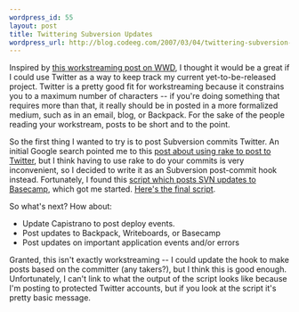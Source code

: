 ```yaml
--- 
wordpress_id: 55
layout: post
title: Twittering Subversion Updates
wordpress_url: http://blog.codeeg.com/2007/03/04/twittering-subversion-updates/
---
```

Inspired by <a title="Workstreaming post on Web Worker Daily" href="http://webworkerdaily.com/2007/03/03/workstreaming-the-new-face-time/">this workstreaming post on WWD</a>, I thought it would be a great if I could use Twitter as a way to keep track my current yet-to-be-released project.  Twitter is a pretty good fit for workstreaming because it constrains you to a maximum number of characters -- if you're doing something that requires more than that, it really should be in posted in a more formalized medium, such as in an email, blog, or Backpack.  For the sake of the people reading your workstream, posts to be short and to the point.

So the first thing I wanted to try is to post Subversion commits Twitter.  An initial Google search pointed me to this <a title="Subverting Twitter" href="http://www.urbanhonking.com/ideasfordozens/archives/2007/01/subverting_twit.html">post about using rake to post to Twitter</a>, but I think having to use rake to do your commits is very inconvenient, so I decided to write it as an Subversion post-commit hook instead.   Fortunately, I found this <a title="Subversion post commit to Basecamp" href="http://www.webtypes.com/2006/03/31/subversion-post-commit-hook-using-basecamp-api">script which posts SVN updates to Basecamp</a>, which got me started.   <a title="Twitter Post Commit Subversion script" href="https://gist.github.com/812211">Here's the final script</a>.

So what's next?  How about:
<ul>
	<li>Update Capistrano to post deploy events.</li>
	<li>Post updates to Backpack, Writeboards, or Basecamp</li>
	<li>Post updates on important application events and/or errors</li>
</ul>
Granted, this isn't exactly workstreaming -- I could update the hook to make posts based on the committer (any takers?), but I think this is good enough.  Unfortunately, I can't link to what the output of the script looks like because I'm posting to protected Twitter accounts, but if you look at the script it's pretty basic message.
